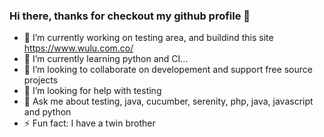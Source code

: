 ### Hi there, thanks for checkout my github profile 👋

- 🔭 I’m currently working on testing area, and buildind this site https://www.wulu.com.co/
- 🌱 I’m currently learning python and CI...
- 👯 I’m looking to collaborate on developement and support free source projects
- 🤔 I’m looking for help with testing
- 💬 Ask me about testing, java, cucumber, serenity, php, java, javascript and python
- ⚡ Fun fact: I have a twin brother
